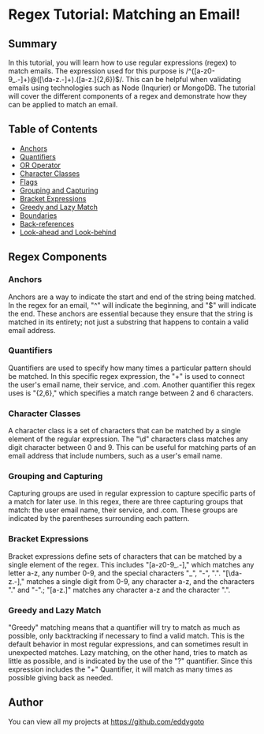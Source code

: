# Regex Tutorial: Matching an Email!

## Summary

In this tutorial, you will learn how to use regular expressions (regex) to match emails. The expression used for this purpose is /^([a-z0-9_\.-]+)@([\da-z\.-]+)\.([a-z\.]{2,6})$/. This can be helpful when validating emails using technologies such as Node (Inqurier) or MongoDB. The tutorial will cover the different components of a regex and demonstrate how they can be applied to match an email.

## Table of Contents

- [Anchors](#anchors)
- [Quantifiers](#quantifiers)
- [OR Operator](#or-operator)
- [Character Classes](#character-classes)
- [Flags](#flags)
- [Grouping and Capturing](#grouping-and-capturing)
- [Bracket Expressions](#bracket-expressions)
- [Greedy and Lazy Match](#greedy-and-lazy-match)
- [Boundaries](#boundaries)
- [Back-references](#back-references)
- [Look-ahead and Look-behind](#look-ahead-and-look-behind)

## Regex Components

### Anchors

Anchors are a way to indicate the start and end of the string being matched. In the regex for an email, "^" will indicate the beginning, and "$" will indicate the end. These anchors are essential because they ensure that the string is matched in its entirety; not just a substring that happens to contain a valid email address.

### Quantifiers

Quantifiers are used to specify how many times a particular pattern should be matched. In this specific regex expression, the "+" is used to connect the user's email name, their service, and .com. Another quantifier this regex uses is "{2,6}," which specifies a match range between 2 and 6 characters.

### Character Classes

A character class is a set of characters that can be matched by a single element of the regular expression. The "\d" characters class matches any digit character between 0 and 9. This can be useful for matching parts of an email address that include numbers, such as a user's email name.

### Grouping and Capturing

Capturing groups are used in regular expression to capture specific parts of a match for later use. In this regex, there are three capturing groups that match: the user email name, their service, and .com. These groups are indicated by the parentheses surrounding each pattern.

### Bracket Expressions

Bracket expressions define sets of characters that can be matched by a single element of the regex. This includes "[a-z0-9_\.-]," which matches any letter a-z, any number 0-9, and the special characters "_", "-", ".". "[\da-z\.-]," matches a single digit from 0-9, any character a-z, and the characters "." and "-".; "[a-z\.]" matches any character a-z and the character ".".

### Greedy and Lazy Match

"Greedy" matching means that a quantifier will try to match as much as possible, only backtracking if necessary to find a valid match. This is the default behavior in most regular expressions, and can sometimes result in unexpected matches. Lazy matching, on the other hand, tries to match as little as possible, and is indicated by the use of the "?" quantifier. Since this expression includes the "+" Quantifier, it will match as many times as possible giving back as needed.

## Author

You can view all my projects at https://github.com/eddygoto
